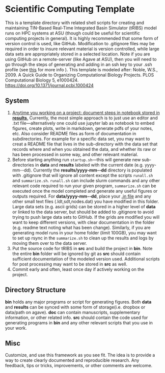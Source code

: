 # Scientific Computing Template
This is a template directory with related shell scripts for creating and maintaining TIN-Based Real-Time Integrated Basin Simulator (tRIBS) model runs on HPC systems at ASU (though could be useful for scientific computing projects in general). It is highly recommended that some form of version control is used, like GitHub. Modification to .gitignore files may be required in order to insure relevant material is version controlled, while large data sets are appropriately stored in a selected location. Note if you are using GitHub on a remote-server (like Agave at ASU), then you will need to go through the steps of generating and adding in an ssh key to your .ssh profile (see [this](https://asurc.atlassian.net/wiki/spaces/RC/pages/1626570754/Connecting+to+GitHub+via+SSH) for more info ). This template is modeled after: Noble, W.S., 2009. A Quick Guide to Organizing Computational Biology Projects. PLOS Computational Biology 5, e1000424. https://doi.org/10.1371/journal.pcbi.1000424


## System
1. <ins>Anytime you working on a project: document steps in notebook stored in **results**.</ins> Currently, the most simple approach is to just use an editor and .txt file&mdash;alternatively one could use jupyter lab as notebook to embed figures, create plots, write in markdown, generate pdfs of your notes, etc. Also consider README files as form of documentation in subdirectories. For example for a specific data set, you may want to creat a README file that lives in the sub-directory with the data set that records where and when you obtained the data, and whether its raw or has been processed in some way, and other relevant material.
2. Before starting anything run ```startup.sh```&mdash;this will generate new sub-directories in **data** and **results** labeled with the current date (e.g. yyyy-mm--dd). Currently the **results/yyyy-mm--dd** directory is populated with .gitignore that will ignore all content except the scripts ```runall.sh``` and ```summarize.sh```. ```runall.sh``` can include slurm commands and any other relevant code required to run your given program, ```summarize.sh``` can be executed once the model completed and generate any useful figures or outputs required. For **data/yyyy-mm--dd**, place your <ins>.in file</ins> and any other small text files (.ldt,sdt,nodes.dat) you have modified in this folder. Large data sets (e.g. ascii grids) can be stored in a higher level of **data** or linked to the data server, but should be added to .gitignore to avoid trying to push large data sets to GitHub. If the grids are modified you will want to keep different versions, with clear documentation in the folder (e.g. readme text noting what has been change). Similarly, if you are generating model runs in your home folder (limit 100GB), you may want to set up rsync in the ```summarize.sh``` to clean up the results and logs by moving them over to the data server. 
3. Put the source code for tRIBS in **src** and build the project in **bin**. Note the entire **bin** folder will be ignored by git as **src** should contain sufficient documentation of the modeled version used. Additional scripts for post processing may want to be stored in **src** as well.
4. Commit early and often, least once day if actively working on the project.


## Directory Structure
**bin** holds any major programs or script for generating figures. Both **data** and **results** can be synced with some form of storage(i.e. dropbox or data/path on agave). **doc** can contain manuscripts, supplementary information, or other related info. **src** should contain the code used for generating programs in **bin** and any other relevant scripts that you use in your work.

## Misc
Customize, and use this framework as you see fit. The idea is to provide a way to create clearly documented and reproducible research.
Any feedback, tips or tricks, improvements, or other comments are welcome.

